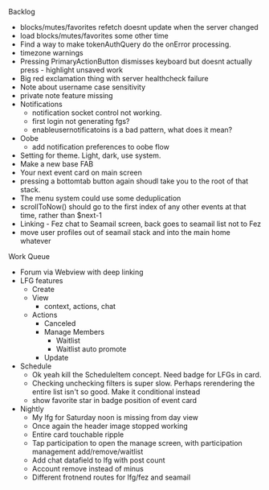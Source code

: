 Backlog
* blocks/mutes/favorites refetch doesnt update when the server changed
* load blocks/mutes/favorites some other time
* Find a way to make tokenAuthQuery do the onError processing.
* timezone warnings
* Pressing PrimaryActionButton dismisses keyboard but doesnt actually press - highlight unsaved work
* Big red exclamation thing with server healthcheck failure
* Note about username case sensitivity
* private note feature missing
* Notifications
  * notification socket control not working.
  * first login not generating fgs?
  * enableusernotificatoins is a bad pattern, what does it mean?
* Oobe
  * add notification preferences to oobe flow
* Setting for theme. Light, dark, use system.
* Make a new base FAB
* Your next event card on main screen
* pressing a bottomtab button again shoudl take you to the root of that stack.
* The menu system could use some deduplication
* scrollToNow() should go to the first index of any other events at that time, rather than $next-1
* Linking - Fez chat to Seamail screen, back goes to seamail list not to Fez
* move user profiles out of seamail stack and into the main home whatever

Work Queue
* Forum via Webview with deep linking
* LFG features
  * Create
  * View
    * context, actions, chat
  * Actions
    * Canceled
    * Manage Members
      * Waitlist
      * Waitlist auto promote
    * Update
* Schedule
  * Ok yeah kill the ScheduleItem concept. Need badge for LFGs in card.
  * Checking unchecking filters is super slow. Perhaps rerendering the entire list isn't so good. Make it conditional instead
  * show favorite star in badge position of event card
* Nightly
  * My lfg for Saturday noon is missing from day view
  * Once again the header image stopped working
  * Entire card touchable ripple
  * Tap participation to open the manage screen, with participation management add/remove/waitlist
  * Add chat datafield to lfg with post count
  * Account remove instead of minus
  * Different frotnend routes for lfg/fez and seamail
